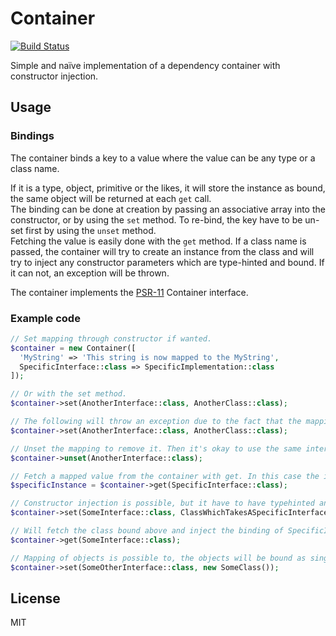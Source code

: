 # Container

[![Build Status](https://travis-ci.org/jitesoft/php-container.svg?branch=master)](https://travis-ci.org/jitesoft/php-container)

Simple and naïve implementation of a dependency container with constructor injection.  

## Usage

### Bindings

The container binds a key to a value where the value can be any type or a class name.  

If it is a type, object, primitive or the likes, it will store the instance as bound, the same object will be 
returned at each `get` call.  
The binding can be done at creation by passing an associative array into the constructor, or by using the `set` 
method. To re-bind, the key have to be un-set first by using the `unset` method.  
Fetching the value is easily done with the `get` method.
If a class name is passed, the container will try to create an instance from the class and will try to inject any 
constructor parameters which are type-hinted and bound. If it can not, an exception will be thrown.

The container implements the [PSR-11](https://github.com/container-interop/fig-standards/blob/master/proposed/container.md) Container interface.

### Example code

```php
// Set mapping through constructor if wanted.
$container = new Container([
  'MyString' => 'This string is now mapped to the MyString',
  SpecificInterface::class => SpecificImplementation::class
]);

// Or with the set method.
$container->set(AnotherInterface::class, AnotherClass::class);

// The following will throw an exception due to the fact that the mapping already exist (looks for key).
$container->set(AnotherInterface::class, AnotherClass::class);

// Unset the mapping to remove it. Then it's okay to use the same interface as key again.
$container->unset(AnotherInterface::class);

// Fetch a mapped value from the container with get. In this case the instance will be of the AnotherClass type.
$specificInstance = $container->get(SpecificInterface::class);

// Constructor injection is possible, but it have to have typehinted and mapped types to be able to set it.
$container->set(SomeInterface::class, ClassWhichTakesASpecificInterfaceInConstructor::class);

// Will fetch the class bound above and inject the binding of SpecificInterface into the constructor.
$container->get(SomeInterface::class);

// Mapping of objects is possible to, the objects will be bound as singletons and will not be recreated.
$container->set(SomeOtherInterface::class, new SomeClass());
```

## License

MIT
